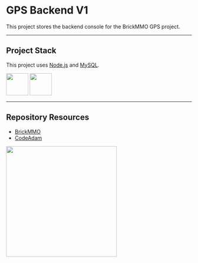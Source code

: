 # GPS Backend V1

This project stores the backend console for the BrickMMO GPS project.

---

## Project Stack

This project uses [Node.js](https://nodejs.org/en) and [MySQL](https://www.mysql.com/).

<img src="https://console.codeadam.ca/api/image/nodejs" width="60"> <img src="https://console.codeadam.ca/api/image/mysql" width="60">

---

## Repository Resources

* [BrickMMO](https://brickmmo.com)
* [CodeAdam](https://codeadam.ca)

<a href="https://brickmmo.com">
<img src="https://brickmmo.com/images/brickmmo-logo-horizontal.jpg" width="300">
</a>
